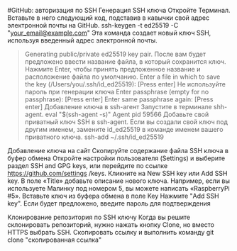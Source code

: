 #GitHub: авторизация по SSH
Генерация SSH ключа
Откройте Терминал. Вставьте в него следующий код, подставив в кавычки свой адрес электронной почты на GitHub.
ssh-keygen -t ed25519 -C "your_email@example.com"
Эта команда создает новый ключ SSH, используя введенный адрес электронной почты.
> Generating public/private ed25519 key pair.
После вам будет предложено ввести название файла, в который сохранится ключ. Нажмите Enter, чтобы принять предложенное название и
расположение файла по умолчанию.
> Enter a file in which to save the key (/Users/you/.ssh/id_ed25519): [Press enter]
Не используйте пароль при генерации ключа
> Enter passphrase (empty for no passphrase): [Press enter]
> Enter same passphrase again: [Press enter]
Добавление ключа в ssh-агент
Запустите в терминале shh-agent.
eval "$(ssh-agent -s)"
> Agent pid 59566
Добавьте свой приватный ключ SSH в ssh-agent. Если вы создали свой ключ под другим именем, замените id_ed25519 в команде именем вашего
приватного ключа.
> ssh-add ~/.ssh/id_ed25519

Добавление ключа на сайт
Скопируйте содержание файла SSH ключа в буфер обмена
Откройте настройки пользователя (Settings) и выберите раздел SSH and GPG keys, или перейдите по ссылке https://github.com/settings
/keys.
Кликните на New SSH key или Add SSH key.
В поле «Title» добавьте описание нового ключа. Например, если вы используете Малинку под номером 5, вы можете написать
«RaspberryPi #5».
Вставьте ключ из буфера обмена в поле Key
Нажмите "Add SSH key". Если будет предложено, введите пароль для подтверждения

Клонирование репозитория по SSH ключу
Когда вы решите склонировать репозиторий, нужно нажать кнопку Clone, но вместо HTTPS выбрать SSH. Скопировать ссылку и выполнить
команду git clone "скопированная ссылка"